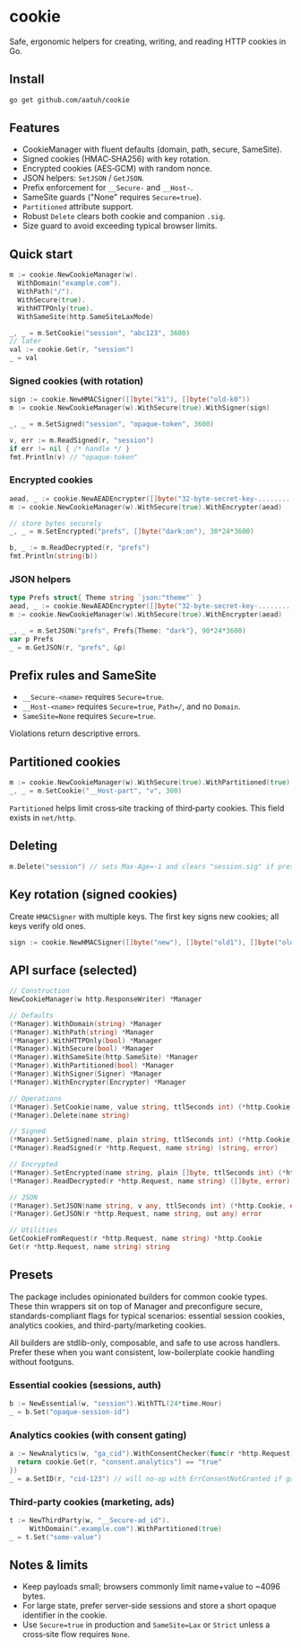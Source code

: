 # cookie

Safe, ergonomic helpers for creating, writing, and reading HTTP cookies in Go.

## Install

```bash
go get github.com/aatuh/cookie
```

## Features

* CookieManager with fluent defaults (domain, path, secure, SameSite).
* Signed cookies (HMAC‑SHA256) with key rotation.
* Encrypted cookies (AES‑GCM) with random nonce.
* JSON helpers: `SetJSON` / `GetJSON`.
* Prefix enforcement for `__Secure-` and `__Host-`.
* SameSite guards ("None" requires `Secure=true`).
* `Partitioned` attribute support.
* Robust `Delete` clears both cookie and companion `.sig`.
* Size guard to avoid exceeding typical browser limits.

## Quick start

```go
m := cookie.NewCookieManager(w).
  WithDomain("example.com").
  WithPath("/").
  WithSecure(true).
  WithHTTPOnly(true).
  WithSameSite(http.SameSiteLaxMode)

_, _ = m.SetCookie("session", "abc123", 3600)
// later
val := cookie.Get(r, "session")
_ = val
```

### Signed cookies (with rotation)

```go
sign := cookie.NewHMACSigner([]byte("k1"), []byte("old-k0"))
m := cookie.NewCookieManager(w).WithSecure(true).WithSigner(sign)

_, _ = m.SetSigned("session", "opaque-token", 3600)

v, err := m.ReadSigned(r, "session")
if err != nil { /* handle */ }
fmt.Println(v) // "opaque-token"
```

### Encrypted cookies

```go
aead, _ := cookie.NewAEADEncrypter([]byte("32-byte-secret-key-................"), nil)
m := cookie.NewCookieManager(w).WithSecure(true).WithEncrypter(aead)

// store bytes securely
_, _ = m.SetEncrypted("prefs", []byte("dark:on"), 30*24*3600)

b, _ := m.ReadDecrypted(r, "prefs")
fmt.Println(string(b))
```

### JSON helpers

```go
type Prefs struct{ Theme string `json:"theme"` }
aead, _ := cookie.NewAEADEncrypter([]byte("32-byte-secret-key-................"), nil)
m := cookie.NewCookieManager(w).WithSecure(true).WithEncrypter(aead)

_, _ = m.SetJSON("prefs", Prefs{Theme: "dark"}, 90*24*3600)
var p Prefs
_ = m.GetJSON(r, "prefs", &p)
```

## Prefix rules and SameSite

* `__Secure-<name>` requires `Secure=true`.
* `__Host-<name>` requires `Secure=true`, `Path=/`, and no `Domain`.
* `SameSite=None` requires `Secure=true`.

Violations return descriptive errors.

## Partitioned cookies

```go
m := cookie.NewCookieManager(w).WithSecure(true).WithPartitioned(true)
_, _ = m.SetCookie("__Host-part", "v", 300)
```

`Partitioned` helps limit cross‑site tracking of third‑party cookies. This
field exists in `net/http`.

## Deleting

```go
m.Delete("session") // sets Max-Age=-1 and clears "session.sig" if present
```

## Key rotation (signed cookies)

Create `HMACSigner` with multiple keys. The first key signs new cookies; all
keys verify old ones.

```go
sign := cookie.NewHMACSigner([]byte("new"), []byte("old1"), []byte("old0"))
```

## API surface (selected)

```go
// Construction
NewCookieManager(w http.ResponseWriter) *Manager

// Defaults
(*Manager).WithDomain(string) *Manager
(*Manager).WithPath(string) *Manager
(*Manager).WithHTTPOnly(bool) *Manager
(*Manager).WithSecure(bool) *Manager
(*Manager).WithSameSite(http.SameSite) *Manager
(*Manager).WithPartitioned(bool) *Manager
(*Manager).WithSigner(Signer) *Manager
(*Manager).WithEncrypter(Encrypter) *Manager

// Operations
(*Manager).SetCookie(name, value string, ttlSeconds int) (*http.Cookie, error)
(*Manager).Delete(name string)

// Signed
(*Manager).SetSigned(name, plain string, ttlSeconds int) (*http.Cookie, error)
(*Manager).ReadSigned(r *http.Request, name string) (string, error)

// Encrypted
(*Manager).SetEncrypted(name string, plain []byte, ttlSeconds int) (*http.Cookie, error)
(*Manager).ReadDecrypted(r *http.Request, name string) ([]byte, error)

// JSON
(*Manager).SetJSON(name string, v any, ttlSeconds int) (*http.Cookie, error)
(*Manager).GetJSON(r *http.Request, name string, out any) error

// Utilities
GetCookieFromRequest(r *http.Request, name string) *http.Cookie
Get(r *http.Request, name string) string
```

## Presets

The package includes opinionated builders for common cookie types. These thin
wrappers sit on top of Manager and preconfigure secure, standards-compliant
flags for typical scenarios: essential session cookies, analytics cookies, and
third-party/marketing cookies.

All builders are stdlib-only, composable, and safe to use across handlers.
Prefer these when you want consistent, low-boilerplate cookie handling without
footguns.

### Essential cookies (sessions, auth)

```go
b := NewEssential(w, "session").WithTTL(24*time.Hour)
_ = b.Set("opaque-session-id")
```

### Analytics cookies (with consent gating)

```go
a := NewAnalytics(w, "ga_cid").WithConsentChecker(func(r *http.Request) bool {
  return cookie.Get(r, "consent.analytics") == "true"
})
_ = a.SetID(r, "cid-123") // will no-op with ErrConsentNotGranted if gated
```

### Third-party cookies (marketing, ads)

```go
t := NewThirdParty(w, "__Secure-ad_id").
     WithDomain(".example.com").WithPartitioned(true)
_ = t.Set("some-value")
```

## Notes & limits

* Keep payloads small; browsers commonly limit name+value to \~4096 bytes.
* For large state, prefer server‑side sessions and store a short
  opaque identifier in the cookie.
* Use `Secure=true` in production and `SameSite=Lax` or `Strict` unless a
  cross‑site flow requires `None`.
